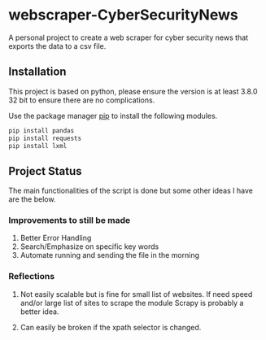 # webscraper-CyberSecurityNews
A personal project to create a web scraper for cyber security news that exports the data to a csv file.

## Installation
This project is based on python, please ensure the version is at least 3.8.0 32 bit to ensure there are no complications.

Use the package manager [pip](https://pip.pypa.io/en/stable/) to install the following modules.

```bash
pip install pandas
pip install requests
pip install lxml
```

## Project Status
The main functionalities of the script is done but some other ideas I have are the below.

### Improvements to still be made
1. Better Error Handling
2. Search/Emphasize on specific key words
3. Automate running and sending the file in the morning

### Reflections
1. Not easily scalable but is fine for small list of websites. 
If need speed and/or large list of sites to scrape the module Scrapy is probably a better idea.

2. Can easily be broken if the xpath selector is changed.
